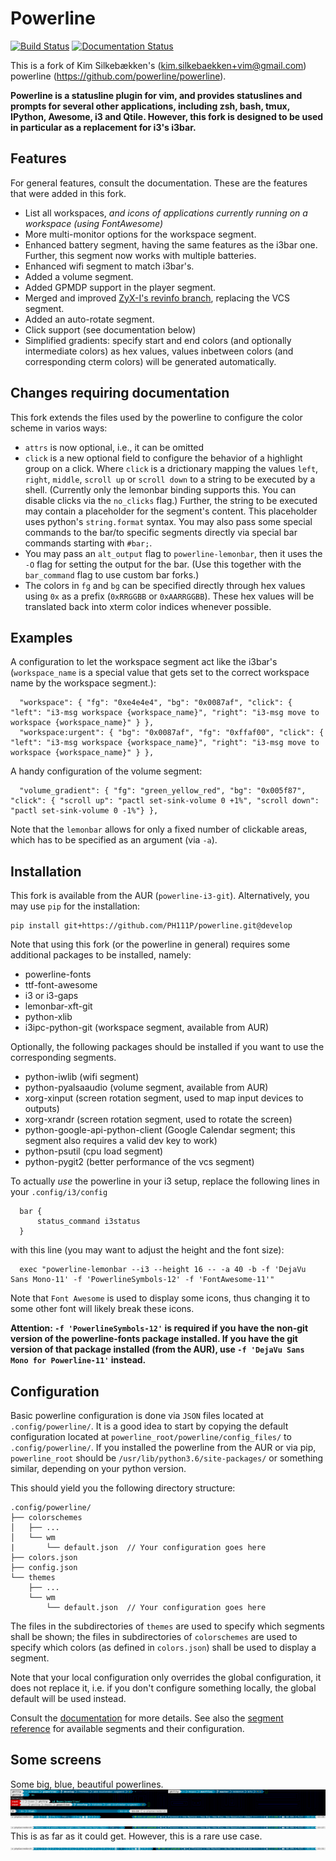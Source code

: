Powerline
=========

[![Build Status](https://travis-ci.org/PH111P/powerline.svg?branch=develop)](https://travis-ci.org/PH111P/powerline)
[![Documentation Status](https://readthedocs.org/projects/powerline-i3/badge/?version=latest)](http://powerline-i3.readthedocs.io/en/latest/?badge=latest)


This is a fork of Kim Silkebækken's (kim.silkebaekken+vim@gmail.com) powerline
(https://github.com/powerline/powerline).

**Powerline is a statusline plugin for vim, and provides statuslines and
prompts for several other applications, including zsh, bash, tmux, IPython,
Awesome, i3 and Qtile. However, this fork is designed to be used in particular
as a replacement for i3's i3bar.**

Features
--------

For general features, consult the documentation. These are
the features that were added in this fork.

* List all workspaces, _and icons of applications currently running on a workspace (using FontAwesome)_
* More multi-monitor options for the workspace segment.
* Enhanced battery segment, having the same features as the i3bar one. Further, this segment
  now works with multiple batteries.
* Enhanced wifi segment to match i3bar's.
* Added a volume segment.
* Added GPMDP support in the player segment.
* Merged and improved [ZyX-I's revinfo branch](https://github.com/ZyX-I/powerline/tree/revinfo), replacing the VCS segment.
* Added an auto-rotate segment.
* Click support (see documentation below)
* Simplified gradients: specify start and end colors (and optionally intermediate colors) as hex values, values inbetween colors (and corresponding cterm colors) will be generated automatically.

Changes requiring documentation
-------------------------------

This fork extends the files used by the powerline to configure the color scheme in varios ways:
* `attrs` is now optional, i.e., it can be omitted
* `click` is a new optional field to configure the behavior of a highlight group on a click.
 Where `click` is a drictionary mapping the values `left`, `right`, `middle`, `scroll up` or `scroll down`
 to a string to be executed by a shell. (Currently only the lemonbar binding supports this. You can disable clicks via the `no_clicks` flag.)
 Further, the string to be executed may contain a placeholder for the segment's content. This placeholder uses python's
 `string.format` syntax. You may also pass some special commands to the bar/to specific segments directly via special bar commands starting with `#bar;`.
* You may pass an `alt_output` flag to `powerline-lemonbar`, then it uses the `-O` flag for setting the output for the bar. (Use this together with the `bar_command` flag to use custom bar forks.)
* The colors in `fg` and `bg` can be specified directly through hex values using `0x` as a prefix (`0xRRGGBB` or `0xAARRGGBB`). These hex values will be translated back into xterm color indices whenever possible.

Examples
--------

A configuration to let the workspace segment act like the i3bar's (`workspace_name` is a special value that gets set to the correct workspace name by the workspace segment.):

      "workspace": { "fg": "0xe4e4e4", "bg": "0x0087af", "click": { "left": "i3-msg workspace {workspace_name}", "right": "i3-msg move to workspace {workspace_name}" } },
      "workspace:urgent": { "bg": "0x0087af", "fg": "0xffaf00", "click": { "left": "i3-msg workspace {workspace_name}", "right": "i3-msg move to workspace {workspace_name}" } },

A handy configuration of the volume segment:

      "volume_gradient": { "fg": "green_yellow_red", "bg": "0x005f87", "click": { "scroll up": "pactl set-sink-volume 0 +1%", "scroll down": "pactl set-sink-volume 0 -1%"} },

Note that the `lemonbar` allows for only a fixed number of clickable areas, which has to be specified as an argument (via `-a`).

Installation
------------

This fork is available from the AUR (`powerline-i3-git`).
Alternatively, you may use `pip` for the installation:

	pip install git+https://github.com/PH111P/powerline.git@develop

Note that using this fork (or the powerline in general) requires some additional packages to be installed,
namely:

* powerline-fonts
* ttf-font-awesome
* i3 or i3-gaps
* lemonbar-xft-git
* python-xlib
* i3ipc-python-git (workspace segment, available from AUR)

Optionally, the following packages should be installed if you want to use the corresponding segments.

* python-iwlib (wifi segment)
* python-pyalsaaudio (volume segment, available from AUR)
* xorg-xinput (screen rotation segment, used to map input devices to outputs)
* xorg-xrandr (screen rotation segment, used to rotate the screen)
* python-google-api-python-client (Google Calendar segment; this segment also requires a valid dev key to work)
* python-psutil (cpu load segment)
* python-pygit2 (better performance of the vcs segment)


To actually _use_ the powerline in your i3 setup, replace the following lines in your `.config/i3/config`

      bar {
          status_command i3status
      }

with this line (you may want to adjust the height and the font size):

      exec "powerline-lemonbar --i3 --height 16 -- -a 40 -b -f 'DejaVu Sans Mono-11' -f 'PowerlineSymbols-12' -f 'FontAwesome-11'"

Note that ``Font Awesome`` is used to display some icons, thus changing it to some other font will likely break these icons.

**Attention: `-f 'PowerlineSymbols-12'` is required if you have the non-git version of the powerline-fonts package installed. If you have the git version of that package installed (from the AUR), use `-f 'DejaVu Sans Mono for Powerline-11'` instead.**

Configuration
-------------

Basic powerline configuration is done via `JSON` files located at `.config/powerline/`. It is a good idea to start by copying the default configuration located at `powerline_root/powerline/config_files/` to `.config/powerline/`. 
If you installed the powerline from the AUR or via pip, `powerline_root` should be `/usr/lib/python3.6/site-packages/` or something similar, depending on your python version. 

This should yield you the following directory structure:

```
.config/powerline/
├── colorschemes
│   ├── ...
│   └── wm
|       └── default.json  // Your configuration goes here
├── colors.json
├── config.json
└── themes
    ├── ...
    └── wm
        └── default.json  // Your configuration goes here

```

The files in the subdirectories of `themes` are used to specify which segments shall be shown; the files in subdirectories of `colorschemes` are used to specify which colors (as defined in `colors.json`) shall be used to display a segment.

Note that your local configuration only overrides the global configuration, it does not replace it, i.e. if you don't configure something locally, the global default will be used instead.

Consult the [documentation](https://powerline-i3.readthedocs.io/en/latest/configuration.html#quick-setup-guide) for more details. See also the [segment reference](https://powerline-i3.readthedocs.io/en/latest/configuration/segments.html) for available segments and their configuration.

Some screens
------------
Some big, blue, beautiful powerlines.
![Everything](https://github.com/PH111P/powerline/blob/develop/docs/source/_static/img/pl-i3demo1.png)
![Modes](https://github.com/PH111P/powerline/blob/develop/docs/source/_static/img/pl-i3demo2.png)
This is as far as it could get. However, this is a rare use case.
![Full](https://github.com/PH111P/powerline/blob/develop/docs/source/_static/img/pl-i3demo3.png)

